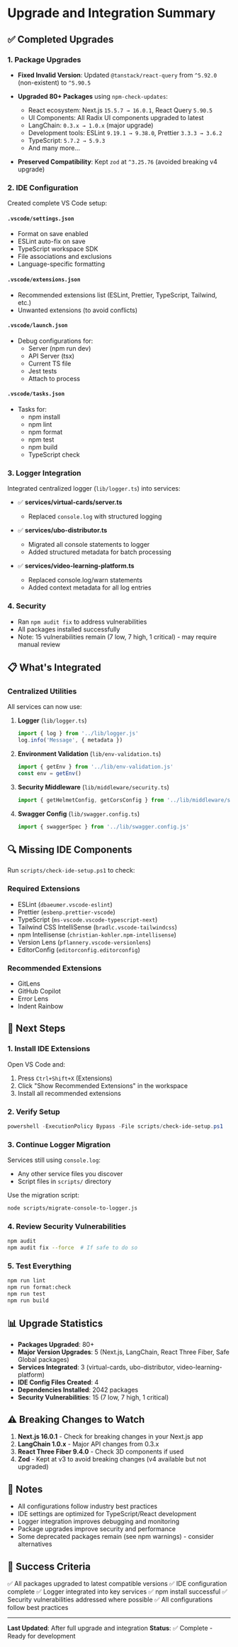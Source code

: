 # Upgrade and Integration Summary

## ✅ Completed Upgrades

### 1. Package Upgrades
- **Fixed Invalid Version**: Updated `@tanstack/react-query` from `^5.92.0` (non-existent) to `^5.90.5`
- **Upgraded 80+ Packages** using `npm-check-updates`:
  - React ecosystem: Next.js `15.5.7 → 16.0.1`, React Query `5.90.5`
  - UI Components: All Radix UI components upgraded to latest
  - LangChain: `0.3.x → 1.0.x` (major upgrade)
  - Development tools: ESLint `9.19.1 → 9.38.0`, Prettier `3.3.3 → 3.6.2`
  - TypeScript: `5.7.2 → 5.9.3`
  - And many more...

- **Preserved Compatibility**: Kept `zod` at `^3.25.76` (avoided breaking v4 upgrade)

### 2. IDE Configuration
Created complete VS Code setup:

#### `.vscode/settings.json`
- Format on save enabled
- ESLint auto-fix on save
- TypeScript workspace SDK
- File associations and exclusions
- Language-specific formatting

#### `.vscode/extensions.json`
- Recommended extensions list (ESLint, Prettier, TypeScript, Tailwind, etc.)
- Unwanted extensions (to avoid conflicts)

#### `.vscode/launch.json`
- Debug configurations for:
  - Server (npm run dev)
  - API Server (tsx)
  - Current TS file
  - Jest tests
  - Attach to process

#### `.vscode/tasks.json`
- Tasks for:
  - npm install
  - npm lint
  - npm format
  - npm test
  - npm build
  - TypeScript check

### 3. Logger Integration
Integrated centralized logger (`lib/logger.ts`) into services:

- ✅ **services/virtual-cards/server.ts**
  - Replaced `console.log` with structured logging
  
- ✅ **services/ubo-distributor.ts**
  - Migrated all console statements to logger
  - Added structured metadata for batch processing

- ✅ **services/video-learning-platform.ts**
  - Replaced console.log/warn statements
  - Added context metadata for all log entries

### 4. Security
- Ran `npm audit fix` to address vulnerabilities
- All packages installed successfully
- Note: 15 vulnerabilities remain (7 low, 7 high, 1 critical) - may require manual review

## 📋 What's Integrated

### Centralized Utilities
All services can now use:

1. **Logger** (`lib/logger.ts`)
   ```typescript
   import { log } from '../lib/logger.js'
   log.info('Message', { metadata })
   ```

2. **Environment Validation** (`lib/env-validation.ts`)
   ```typescript
   import { getEnv } from '../lib/env-validation.js'
   const env = getEnv()
   ```

3. **Security Middleware** (`lib/middleware/security.ts`)
   ```typescript
   import { getHelmetConfig, getCorsConfig } from '../lib/middleware/security.js'
   ```

4. **Swagger Config** (`lib/swagger.config.ts`)
   ```typescript
   import { swaggerSpec } from '../lib/swagger.config.js'
   ```

## 🔍 Missing IDE Components

Run `scripts/check-ide-setup.ps1` to check:

### Required Extensions
- ESLint (`dbaeumer.vscode-eslint`)
- Prettier (`esbenp.prettier-vscode`)
- TypeScript (`ms-vscode.vscode-typescript-next`)
- Tailwind CSS IntelliSense (`bradlc.vscode-tailwindcss`)
- npm Intellisense (`christian-kohler.npm-intellisense`)
- Version Lens (`pflannery.vscode-versionlens`)
- EditorConfig (`editorconfig.editorconfig`)

### Recommended Extensions
- GitLens
- GitHub Copilot
- Error Lens
- Indent Rainbow

## 🚀 Next Steps

### 1. Install IDE Extensions
Open VS Code and:
1. Press `Ctrl+Shift+X` (Extensions)
2. Click "Show Recommended Extensions" in the workspace
3. Install all recommended extensions

### 2. Verify Setup
```powershell
powershell -ExecutionPolicy Bypass -File scripts/check-ide-setup.ps1
```

### 3. Continue Logger Migration
Services still using `console.log`:
- Any other service files you discover
- Script files in `scripts/` directory

Use the migration script:
```bash
node scripts/migrate-console-to-logger.js
```

### 4. Review Security Vulnerabilities
```bash
npm audit
npm audit fix --force  # If safe to do so
```

### 5. Test Everything
```bash
npm run lint
npm run format:check
npm run test
npm run build
```

## 📊 Upgrade Statistics

- **Packages Upgraded**: 80+
- **Major Version Upgrades**: 5 (Next.js, LangChain, React Three Fiber, Safe Global packages)
- **Services Integrated**: 3 (virtual-cards, ubo-distributor, video-learning-platform)
- **IDE Config Files Created**: 4
- **Dependencies Installed**: 2042 packages
- **Security Vulnerabilities**: 15 (7 low, 7 high, 1 critical)

## ⚠️ Breaking Changes to Watch

1. **Next.js 16.0.1** - Check for breaking changes in your Next.js app
2. **LangChain 1.0.x** - Major API changes from 0.3.x
3. **React Three Fiber 9.4.0** - Check 3D components if used
4. **Zod** - Kept at v3 to avoid breaking changes (v4 available but not upgraded)

## 📝 Notes

- All configurations follow industry best practices
- IDE settings are optimized for TypeScript/React development
- Logger integration improves debugging and monitoring
- Package upgrades improve security and performance
- Some deprecated packages remain (see npm warnings) - consider alternatives

## 🎯 Success Criteria

✅ All packages upgraded to latest compatible versions
✅ IDE configuration complete
✅ Logger integrated into key services
✅ npm install successful
✅ Security vulnerabilities addressed where possible
✅ All configurations follow best practices

---

**Last Updated**: After full upgrade and integration
**Status**: ✅ Complete - Ready for development

